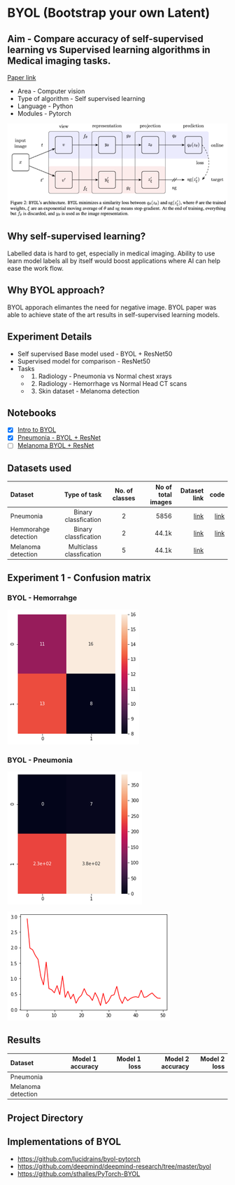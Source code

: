 # BYOL (Bootstrap your own Latent)

## Aim - Compare accuracy of self-supervised learning vs Supervised learning algorithms in Medical imaging tasks. 
[Paper link](https://arxiv.org/abs/2006.07733)


- Area - Computer vision
- Type of algorithm - Self supervised learning
- Language - Python
- Modules - Pytorch

![Architecture design](Images/BYOL_architecture.png)

## Why self-supervised learning?
Labelled data is hard to get, especially in medical imaging. Ability to use learn model labels all by itself would boost applications where AI can help ease the work flow. 

## Why BYOL approach?
BYOL apporach elimantes the need for negative image. BYOL paper was able to achieve state of the art results in self-supervised learning models.

## Experiment Details
- Self supervised Base model used  - BYOL + ResNet50
- Supervised model for comparison  - ResNet50
- Tasks
  - 1. Radiology - Pneumonia vs  Normal chest xrays
  - 2. Radiology - Hemorrhage vs  Normal Head CT scans
  - 3. Skin dataset - Melanoma detection

## Notebooks
- [x] [Intro to BYOL]('https://github.com/Amritpal-001/Paper_Implementations/edit/master/self_supervised/BYOL/BYOL_Understanding_model.ipynb')
- [x] [Pneumonia - BYOL + ResNet]('https://github.com/Amritpal-001/Deep-learning/blob/master/self_supervised/BYOL/Self_Supervised_learning%20-%20Pneumonia%20classify.ipynb')
- [ ] [Melanoma BYOL + ResNet]()

## Datasets used

| Dataset  | Type of task | No. of classes  | No of total images | Dataset link | code | 
| :---         |     :---:      | :---:      |          ---: |   ---: |---: |
|  Pneumonia | Binary classfication  | 2  | 5856 | [link](https://www.kaggle.com/paultimothymooney/chest-xray-pneumonia) |  [link]('https://github.com/Amritpal-001/Deep-learning/blob/master/self_supervised/BYOL/Self_Supervised_learning%20-%20Pneumonia%20classify.ipynb') | 
|  Hemmorahge detection | Binary classfication  | 2  | 44.1k | [link](https://www.kaggle.com/felipekitamura/head-ct-hemorrhage) |  [link]('https://github.com/Amritpal-001/Deep-learning/blob/master/self_supervised/BYOL/Self_Supervised_learning%20-%20Pneumonia%20classify.ipynb') |  
|  Melanoma detection | Multiclass classfication  | 5  | 44.1k | [link](https://www.kaggle.com/cdeotte/jpeg-melanoma-192x192) |   |  


## Experiment 1 - Confusion matrix
### BYOL - Hemorrahge 
![BYOL - Hemorrahge](https://github.com/Amritpal-001/Deep-learning/blob/master/self_supervised/BYOL/Images/experiment_1/Hemorrahge_cm.png)
### BYOL - Pneumonia
![BYOL - Pneumonia dataset](https://github.com/Amritpal-001/Deep-learning/blob/master/self_supervised/BYOL/Images/experiment_1/Pneumonia_cm.png)

![Hemorrahge_BYOL_loss](https://github.com/Amritpal-001/Deep-learning/blob/master/self_supervised/BYOL/Images/experiment_1/Hemorrahge_BYOL_loss.png)


## Results

| Dataset  | Model 1 accuracy | Model 1 loss | Model 2 accuracy | Model 2 loss | 
| :---         |     :---:      |          ---: |   ---: |          ---: |
|  Pneumonia |   |  | | |
|  Melanoma detection | |  | | |


## Project Directory 



## Implementations of BYOL
- https://github.com/lucidrains/byol-pytorch
- https://github.com/deepmind/deepmind-research/tree/master/byol
- https://github.com/sthalles/PyTorch-BYOL
